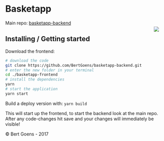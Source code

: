 # Basketapp

<img src="https://github.com/BertGoens/basketapp-backend/raw/master/media/logo.png" align="right" style="margin: 1.4em">

Main repo: [basketapp-backend](https://github.com/BertGoens/basketapp-backend)

## Installing / Getting started

Download the frontend:

```bash
# download the code
git clone https://github.com/BertGoens/basketapp-backend.git
# enter the new folder in your terminal
cd ./basketapp-frontend
# install the dependencies
yarn
# start the application
yarn start
```

Build a deploy version with: `yarn build`

This will start up the frontend, to start the backend look at the main repo.
After any code-changes hit save and your changes will immediately be visible!

© Bert Goens - 2017